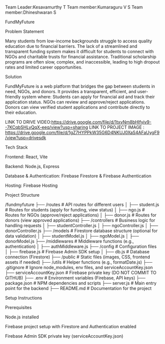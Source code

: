 Team Leader:Kesavamurthy T
Team member:Kumaraguru V S
Team member:Dhineshwaran S

FundMyFuture

Problem Statement

Many students from low-income backgrounds struggle to access quality education due to financial barriers. The lack of a streamlined and transparent funding system makes it difficult for students to connect with NGOs and charitable trusts for financial assistance. Traditional scholarship programs are often slow, complex, and inaccessible, leading to high dropout rates and limited career opportunities.

Solution

FundMyFuture is a web platform that bridges the gap between students in need, NGOs, and donors. It provides a transparent, efficient, and user-friendly system where:
Students can apply for financial aid and track their application status.
NGOs can review and approve/reject applications.
Donors can view verified student applications and contribute directly to their education.

LINK TO DRIVE VIDEO:https://drive.google.com/file/d/1txvNm8bHlfyiv9--7KCqbSHLyQqX-eeq/view?usp=sharing
LINK TO PROJECT IMAGE : https://drive.google.com/file/d/1gZ7HYPPkW35G6D4NKUJ0XaS4AFaUygF9/view?usp=drivesdk

Tech Stack

Frontend: React, Vite

Backend: Node.js, Express

Database & Authentication: Firebase Firestore & Firebase Authentication

Hosting: Firebase Hosting


Project Structure

/fundmyfuture
  ├── /routes                # API routes for different users
  │   ├── student.js         # Routes for students (apply for funding, view status)
  │   ├── ngo.js             # Routes for NGOs (approve/reject applications)
  │   ├── donor.js           # Routes for donors (view approved applications)
  ├── /controllers           # Business logic for handling requests
  │   ├── studentController.js
  │   ├── ngoController.js
  │   ├── donorController.js
  ├── /models                # Firestore database structure (optional for data validation)
  │   ├── studentModel.js
  │   ├── ngoModel.js
  │   ├── donorModel.js
  ├── /middlewares           # Middleware functions (e.g., authentication)
  │   ├── authMiddleware.js
  ├── /config                # Configuration files
  │   ├── firebase.js        # Firebase Admin SDK setup
  │   ├── db.js              # Database connection (Firestore)
  ├── /public                # Static files (images, CSS, frontend assets if needed)
  ├── /utils                 # Helper functions (e.g., formatDate.js)
  ├── .gitignore             # Ignore node_modules, env files, and serviceAccountKey.json
  ├── serviceAccountKey.json # Firebase private key (DO NOT COMMIT TO GITHUB)
  ├── .env                   # Environment variables (Firebase, API keys)
  ├── package.json           # NPM dependencies and scripts
  ├── server.js              # Main entry point for the backend
  ├── README.md              # Documentation for the project

Setup Instructions

Prerequisites

Node.js installed

Firebase project setup with Firestore and Authentication enabled

Firebase Admin SDK private key (serviceAccountKey.json)
